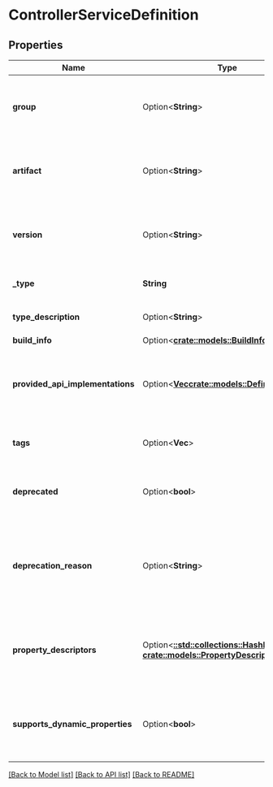 # ControllerServiceDefinition

## Properties

Name | Type | Description | Notes
------------ | ------------- | ------------- | -------------
**group** | Option<**String**> | The group name of the bundle that provides the referenced type. | [optional]
**artifact** | Option<**String**> | The artifact name of the bundle that provides the referenced type. | [optional]
**version** | Option<**String**> | The version of the bundle that provides the referenced type. | [optional]
**_type** | **String** | The fully-qualified class type | 
**type_description** | Option<**String**> | The description of the type. | [optional]
**build_info** | Option<[**crate::models::BuildInfo**](BuildInfo.md)> |  | [optional]
**provided_api_implementations** | Option<[**Vec<crate::models::DefinedType>**](DefinedType.md)> | If this type represents a provider for an interface, this lists the APIs it implements | [optional]
**tags** | Option<**Vec<String>**> | The tags associated with this type | [optional]
**deprecated** | Option<**bool**> | Whether or not the component has been deprecated | [optional]
**deprecation_reason** | Option<**String**> | If this component has been deprecated, this optional field can be used to provide an explanation | [optional]
**property_descriptors** | Option<[**::std::collections::HashMap<String, crate::models::PropertyDescriptor>**](PropertyDescriptor.md)> | Descriptions of configuration properties applicable to this component. | [optional]
**supports_dynamic_properties** | Option<**bool**> | Whether or not this component makes use of dynamic (user-set) properties. | [optional]

[[Back to Model list]](../README.md#documentation-for-models) [[Back to API list]](../README.md#documentation-for-api-endpoints) [[Back to README]](../README.md)


